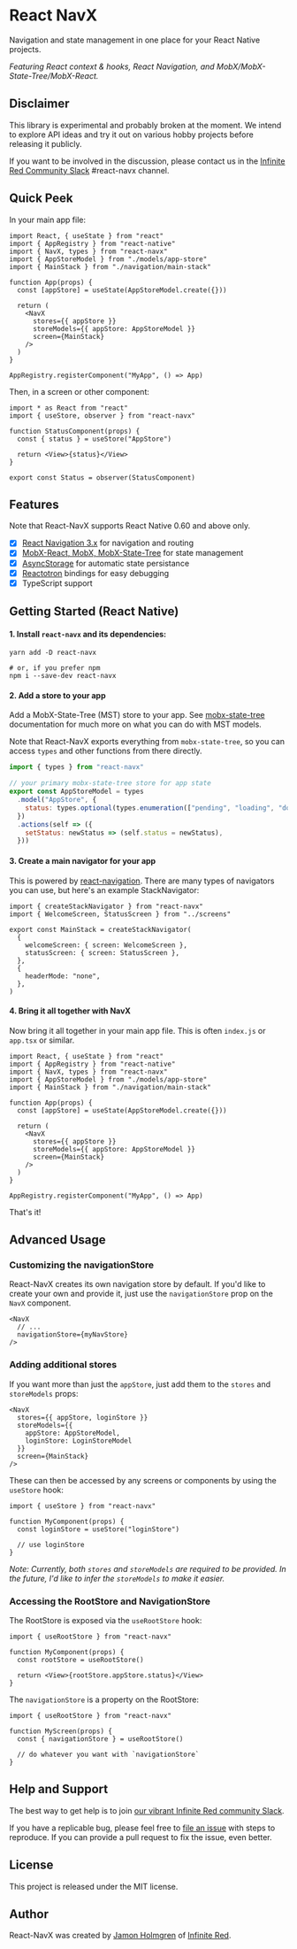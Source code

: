 # React NavX

Navigation and state management in one place for your React Native projects.

_Featuring React context & hooks, React Navigation, and MobX/MobX-State-Tree/MobX-React._

## Disclaimer

This library is experimental and probably broken at the moment. We intend to explore API ideas and try it out on various hobby projects before releasing it publicly.

If you want to be involved in the discussion, please contact us in the [Infinite Red Community Slack](http://community.infinite.red) #react-navx channel.

## Quick Peek

In your main app file:

```tsx
import React, { useState } from "react"
import { AppRegistry } from "react-native"
import { NavX, types } from "react-navx"
import { AppStoreModel } from "./models/app-store"
import { MainStack } from "./navigation/main-stack"

function App(props) {
  const [appStore] = useState(AppStoreModel.create({}))

  return (
    <NavX
      stores={{ appStore }}
      storeModels={{ appStore: AppStoreModel }}
      screen={MainStack}
    />
  )
}

AppRegistry.registerComponent("MyApp", () => App)
```

Then, in a screen or other component:

```tsx
import * as React from "react"
import { useStore, observer } from "react-navx"

function StatusComponent(props) {
  const { status } = useStore("AppStore")

  return <View>{status}</View>
}

export const Status = observer(StatusComponent)
```

## Features

Note that React-NavX supports React Native 0.60 and above only.

* [x] [React Navigation 3.x](https://reactnavigation.org/) for navigation and routing
* [x] [MobX-React, MobX, MobX-State-Tree](https://mobx-react.js.org/) for state management
* [x] [AsyncStorage](https://github.com/react-native-community/async-storage) for automatic state persistance
* [x] [Reactotron](https://infinite.red/reactotron) bindings for easy debugging
* [x] TypeScript support

## Getting Started (React Native)

#### 1. Install `react-navx` and its dependencies:

```
yarn add -D react-navx

# or, if you prefer npm
npm i --save-dev react-navx
```

#### 2. Add a store to your app

Add a MobX-State-Tree (MST) store to your app. See [mobx-state-tree](https://github.com/mobxjs/mobx-state-tree) documentation for much more on what you can do with MST models.

Note that React-NavX exports everything from `mobx-state-tree`, so you can access `types` and other functions from there directly.

```jsx
import { types } from "react-navx"

// your primary mobx-state-tree store for app state
export const AppStoreModel = types
  .model("AppStore", {
    status: types.optional(types.enumeration(["pending", "loading", "done", "error"]), "pending"),
  })
  .actions(self => ({
    setStatus: newStatus => (self.status = newStatus),
  }))
```

#### 3. Create a main navigator for your app

This is powered by [react-navigation](https://reactnavigation.org/). There are many types of navigators you can use, but here's an example StackNavigator:

```tsx
import { createStackNavigator } from "react-navx"
import { WelcomeScreen, StatusScreen } from "../screens"

export const MainStack = createStackNavigator(
  {
    welcomeScreen: { screen: WelcomeScreen },
    statusScreen: { screen: StatusScreen },
  },
  {
    headerMode: "none",
  },
)
```

#### 4. Bring it all together with NavX

Now bring it all together in your main app file. This is often `index.js` or `app.tsx` or similar.

```tsx
import React, { useState } from "react"
import { AppRegistry } from "react-native"
import { NavX, types } from "react-navx"
import { AppStoreModel } from "./models/app-store"
import { MainStack } from "./navigation/main-stack"

function App(props) {
  const [appStore] = useState(AppStoreModel.create({}))

  return (
    <NavX
      stores={{ appStore }}
      storeModels={{ appStore: AppStoreModel }}
      screen={MainStack}
    />
  )
}

AppRegistry.registerComponent("MyApp", () => App)
```

That's it!

## Advanced Usage

### Customizing the navigationStore

React-NavX creates its own navigation store by default. If you'd like to create your own and provide it, just use the `navigationStore` prop on the `NavX` component.

```tsx
<NavX
  // ...
  navigationStore={myNavStore}
/>
```

### Adding additional stores

If you want more than just the `appStore`, just add them to the `stores` and `storeModels` props:

```tsx
<NavX
  stores={{ appStore, loginStore }}
  storeModels={{
    appStore: AppStoreModel,
    loginStore: LoginStoreModel
  }}
  screen={MainStack}
/>
```

These can then be accessed by any screens or components by using the `useStore` hook:

```tsx
import { useStore } from "react-navx"

function MyComponent(props) {
  const loginStore = useStore("loginStore")

  // use loginStore
}
```

_Note: Currently, both `stores` and `storeModels` are required to be provided. In the future, I'd like to infer the `storeModels` to make it easier._

### Accessing the RootStore and NavigationStore

The RootStore is exposed via the `useRootStore` hook:

```tsx
import { useRootStore } from "react-navx"

function MyComponent(props) {
  const rootStore = useRootStore()

  return <View>{rootStore.appStore.status}</View>
}
```

The `navigationStore` is a property on the RootStore:

```tsx
import { useRootStore } from "react-navx"

function MyScreen(props) {
  const { navigationStore } = useRootStore()

  // do whatever you want with `navigationStore`
}
```

## Help and Support

The best way to get help is to join [our vibrant Infinite Red community Slack](http://community.infinite.red).

If you have a replicable bug, please feel free to [file an issue](https://github.com/infinitered/react-navx/issues) with steps to reproduce. If you can provide a pull request to fix the issue, even better.

## License

This project is released under the MIT license.

## Author

React-NavX was created by [Jamon Holmgren](https://twitter.com/jamonholmgren) of [Infinite Red](https://infinite.red).

